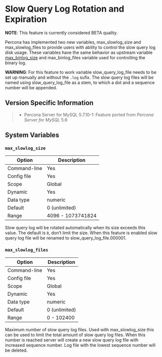 # Slow Query Log Rotation and Expiration

**NOTE**: This feature is currently considered BETA quality.

Percona has implemented two new variables, max_slowlog_size and max_slowlog_files to provide users with ability to control the slow query log disk usage. These variables have the same behavior as upstream variable [max_binlog_size](https://dev.mysql.com/doc/refman/5.7/en/replication-options-binary-log.html#sysvar_max_binlog_size) and max_binlog_files variable used for controlling the binary log.

**WARNING**: For this feature to work variable slow_query_log_file needs to be set up manually and without the `.log` sufix. The slow query log files will be named using slow_query_log_file as a stem, to which a dot and a sequence number will be appended.

## Version Specific Information

> 
> * Percona Server for MySQL 5.7.10-1:
> Feature ported from *Percona Server for MySQL* 5.6

## System Variables

### `max_slowlog_size`

| Option       | Description       |
|--------------|-------------------|
| Command-line | Yes               |
| Config file  | Yes               |
| Scope        | Global            |
| Dynamic      | Yes               |
| Data type    | numeric           |
| Default      | 0 (unlimited)     |
| Range        | 4096 - 1073741824 |

Slow query log will be rotated automatically when its size exceeds this value. The default is `0`, don’t limit the size. When this feature is enabled slow query log file will be renamed to slow_query_log_file.000001.

### `max_slowlog_files`

| Option       | Description   |
|--------------|---------------|
| Command-line | Yes           |
| Config file  | Yes           |
| Scope        | Global        |
| Dynamic      | Yes           |
| Data type    | numeric       |
| Default      | 0 (unlimited) |
| Range        | 0 - 102400    |

Maximum number of slow query log files. Used with max_slowlog_size this can be used to limit the total amount of slow query log files. When this number is reached server will create a new slow query log file with increased sequence number. Log file with the lowest sequence number will be deleted.
